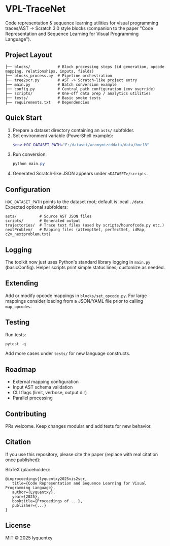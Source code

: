 # VPL-TraceNet

Code representation & sequence learning utilities for visual programming traces/AST → Scratch 3.0 style blocks (companion to the paper "Code Representation and Sequence Learning for Visual Programming Language").

## Project Layout

```
├── blocks/            # Block processing steps (id generation, opcode mapping, relationships, inputs, fields)
├── blocks_process.py  # Pipeline orchestration
├── tree2scr.py        # AST -> Scratch-like project entry
├── main.py            # Batch conversion example
├── config.py          # Central path configuration (env override)
├── scripts/           # One-off data prep / analytics utilities
├── tests/             # Basic smoke tests
├── requirements.txt   # Dependencies
```

## Quick Start

1. Prepare a dataset directory containing an `asts/` subfolder.
2. Set environment variable (PowerShell example):
   ```powershell
   $env:HOC_DATASET_PATH="E:/dataset/anonymizeddata/data/hoc18"
   ```
3. Run conversion:
   ```powershell
   python main.py
   ```
4. Generated Scratch-like JSON appears under `<DATASET>/scripts`.

## Configuration

`HOC_DATASET_PATH` points to the dataset root; default is local `./data`. Expected optional subfolders:

```
asts/          # Source AST JSON files
scripts/       # Generated output
trajectories/  # Trace text files (used by scripts/hourofcode.py etc.)
nextProblem/   # Mapping files (attemptSet, perfectSet, idMap, c2v_nextproblem.txt)
```

## Logging

The toolkit now just uses Python's standard library logging in `main.py` (basicConfig). Helper scripts print simple status lines; customize as needed.

## Extending

Add or modify opcode mappings in `blocks/set_opcode.py`. For large mappings consider loading from a JSON/YAML file prior to calling `map_opcodes`.

## Testing

Run tests:

```powershell
pytest -q
```

Add more cases under `tests/` for new language constructs.

## Roadmap

- External mapping configuration
- Input AST schema validation
- CLI flags (limit, verbose, output dir)
- Parallel processing

## Contributing

PRs welcome. Keep changes modular and add tests for new behavior.

## Citation
If you use this repository, please cite the paper (replace with real citation once published):

BibTeX (placeholder):
```
@inproceedings{lyquentxy2025vis2scr,
   title={Code Representation and Sequence Learning for Visual Programming Language},
   author={Lyquentxy},
   year={2025},
   booktitle={Proceedings of ...},
   publisher={...}
}
```

## License
MIT © 2025 lyquentxy
